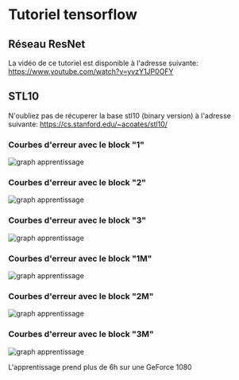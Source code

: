 # Tutoriel tensorflow
## Réseau ResNet

La vidéo de ce tutoriel est disponible à l'adresse suivante: https://www.youtube.com/watch?v=yvzY1JP0OFY

## STL10

N'oubliez pas de récuperer la base stl10 (binary version) à l'adresse suivante:
https://cs.stanford.edu/~acoates/stl10/

### Courbes d'erreur avec le block "1"
![graph apprentissage](https://github.com/L42Project/Tutoriels/blob/master/Tensorflow/tutoriel16/Figure_1.png)

### Courbes d'erreur avec le block "2"
![graph apprentissage](https://github.com/L42Project/Tutoriels/blob/master/Tensorflow/tutoriel16/Figure_2.png)

### Courbes d'erreur avec le block "3"
![graph apprentissage](https://github.com/L42Project/Tutoriels/blob/master/Tensorflow/tutoriel16/Figure_3.png)

### Courbes d'erreur avec le block "1M"
![graph apprentissage](https://github.com/L42Project/Tutoriels/blob/master/Tensorflow/tutoriel16/Figure_1M.png)

### Courbes d'erreur avec le block "2M"
![graph apprentissage](https://github.com/L42Project/Tutoriels/blob/master/Tensorflow/tutoriel16/Figure_2M.png)

### Courbes d'erreur avec le block "3M"
![graph apprentissage](https://github.com/L42Project/Tutoriels/blob/master/Tensorflow/tutoriel16/Figure_3M.png)

L'apprentissage prend plus de 6h sur une GeForce 1080

